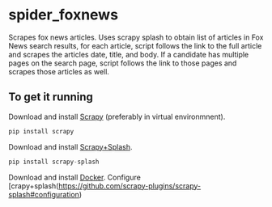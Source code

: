# spider_foxnews
Scrapes fox news articles. Uses scrapy splash to obtain list of articles in Fox News search results, for each article, script follows the link to the full article and scrapes the articles date, title, and body. If a candidate has multiple pages on the search page, script follows the link to those pages and scrapes those articles as well.
## To get it running
Download and install [Scrapy](https://scrapy.org) (preferably in virtual environmnent).
```python
pip install scrapy
```
Download and install [Scrapy+Splash](https://github.com/scrapy-plugins/scrapy-splash).
```python
pip install scrapy-splash
```
Download and install [Docker](https://docs.docker.com/install/). Configure [crapy+splash(https://github.com/scrapy-plugins/scrapy-splash#configuration)

